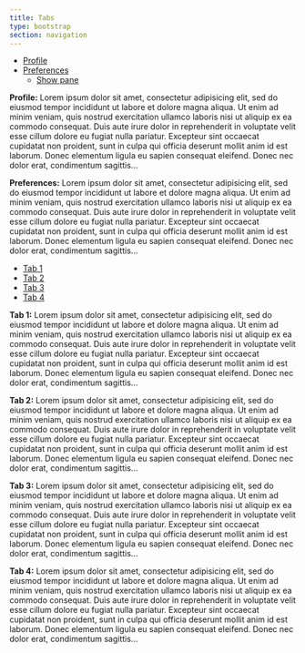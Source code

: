 ```yaml
---
title: Tabs
type: bootstrap
section: navigation
---
```


<ul class="nav nav-tabs">
	<li class="active"><a href="#profile" data-toggle="tab">Profile</a></li>
	<li class="dropdown">
		<a class="arrow-down" href="#" data-toggle="dropdown">Preferences</a>
		<ul class="dropdown-menu">
			<li><a href="#preferences" data-toggle="tab">Show pane</a></li>
		</ul>
	</li>
</ul>
<div class="tab-content">
	<div class="tab-pane active" id="profile">
		<div class="padding">
			<p><strong>Profile:</strong> Lorem ipsum dolor sit amet, consectetur adipisicing elit, sed do eiusmod tempor incididunt ut labore et dolore magna aliqua. Ut enim ad minim veniam, quis nostrud exercitation ullamco laboris nisi ut aliquip ex ea commodo consequat. Duis aute irure dolor in reprehenderit in voluptate velit esse cillum dolore eu fugiat nulla pariatur. Excepteur sint occaecat cupidatat non proident, sunt in culpa qui officia deserunt mollit anim id est laborum. Donec elementum ligula eu sapien consequat eleifend. Donec nec dolor erat, condimentum sagittis...</p>
		</div>
	</div>
	<div class="tab-pane" id="preferences">
		<div class="padding">
			<p><strong>Preferences:</strong> Lorem ipsum dolor sit amet, consectetur adipisicing elit, sed do eiusmod tempor incididunt ut labore et dolore magna aliqua. Ut enim ad minim veniam, quis nostrud exercitation ullamco laboris nisi ut aliquip ex ea commodo consequat. Duis aute irure dolor in reprehenderit in voluptate velit esse cillum dolore eu fugiat nulla pariatur. Excepteur sint occaecat cupidatat non proident, sunt in culpa qui officia deserunt mollit anim id est laborum. Donec elementum ligula eu sapien consequat eleifend. Donec nec dolor erat, condimentum sagittis...</p>
		</div>
	</div>
</div>

<ul class="nav nav-tabs nav-tabs-fill">
	<li class="active"><a href="#tab1" data-toggle="tab">Tab 1</a></li>
	<li><a href="#tab2" data-toggle="tab">Tab 2</a></li>
	<li><a href="#tab3" data-toggle="tab">Tab 3</a></li>
	<li><a href="#tab4" data-toggle="tab">Tab 4</a></li>
</ul>
<div class="tab-content">
	<div class="tab-pane active" id="tab1">
		<div class="padding">
			<p><strong>Tab 1:</strong> Lorem ipsum dolor sit amet, consectetur adipisicing elit, sed do eiusmod tempor incididunt ut labore et dolore magna aliqua. Ut enim ad minim veniam, quis nostrud exercitation ullamco laboris nisi ut aliquip ex ea commodo consequat. Duis aute irure dolor in reprehenderit in voluptate velit esse cillum dolore eu fugiat nulla pariatur. Excepteur sint occaecat cupidatat non proident, sunt in culpa qui officia deserunt mollit anim id est laborum. Donec elementum ligula eu sapien consequat eleifend. Donec nec dolor erat, condimentum sagittis...</p>
		</div>
	</div>
	<div class="tab-pane" id="tab2">
		<div class="padding">
			<p><strong>Tab 2:</strong> Lorem ipsum dolor sit amet, consectetur adipisicing elit, sed do eiusmod tempor incididunt ut labore et dolore magna aliqua. Ut enim ad minim veniam, quis nostrud exercitation ullamco laboris nisi ut aliquip ex ea commodo consequat. Duis aute irure dolor in reprehenderit in voluptate velit esse cillum dolore eu fugiat nulla pariatur. Excepteur sint occaecat cupidatat non proident, sunt in culpa qui officia deserunt mollit anim id est laborum. Donec elementum ligula eu sapien consequat eleifend. Donec nec dolor erat, condimentum sagittis...</p>
		</div>
	</div>
	<div class="tab-pane" id="tab3">
		<div class="padding">
			<p><strong>Tab 3:</strong> Lorem ipsum dolor sit amet, consectetur adipisicing elit, sed do eiusmod tempor incididunt ut labore et dolore magna aliqua. Ut enim ad minim veniam, quis nostrud exercitation ullamco laboris nisi ut aliquip ex ea commodo consequat. Duis aute irure dolor in reprehenderit in voluptate velit esse cillum dolore eu fugiat nulla pariatur. Excepteur sint occaecat cupidatat non proident, sunt in culpa qui officia deserunt mollit anim id est laborum. Donec elementum ligula eu sapien consequat eleifend. Donec nec dolor erat, condimentum sagittis...</p>
		</div>
	</div>
	<div class="tab-pane" id="tab4">
		<div class="padding">
			<p><strong>Tab 4:</strong> Lorem ipsum dolor sit amet, consectetur adipisicing elit, sed do eiusmod tempor incididunt ut labore et dolore magna aliqua. Ut enim ad minim veniam, quis nostrud exercitation ullamco laboris nisi ut aliquip ex ea commodo consequat. Duis aute irure dolor in reprehenderit in voluptate velit esse cillum dolore eu fugiat nulla pariatur. Excepteur sint occaecat cupidatat non proident, sunt in culpa qui officia deserunt mollit anim id est laborum. Donec elementum ligula eu sapien consequat eleifend. Donec nec dolor erat, condimentum sagittis...</p>
		</div>
	</div>
</div>

